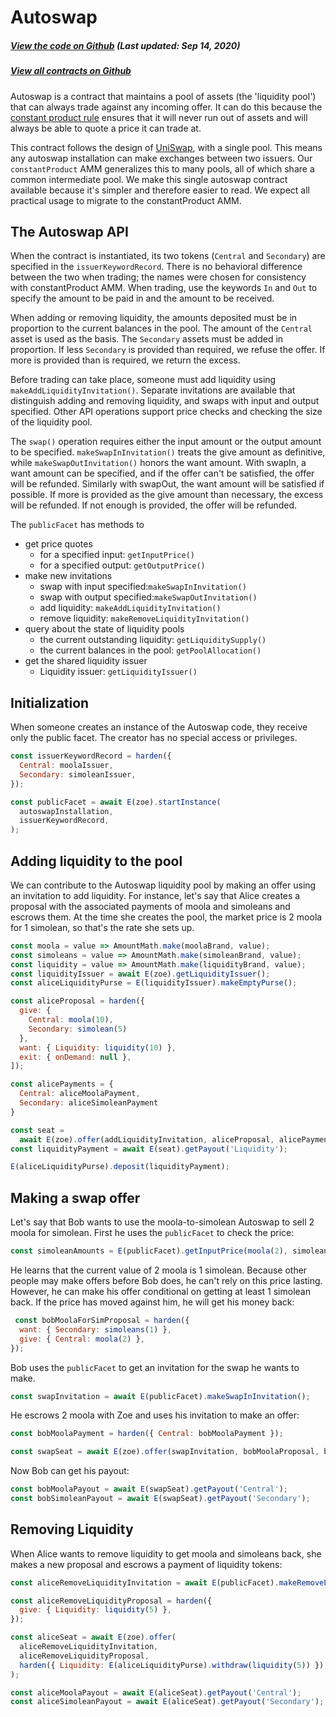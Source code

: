 # Autoswap

<Zoe-Version/>

##### [View the code on Github](https://github.com/Agoric/agoric-sdk/blob/2a8b0fc2ece7344604bcc23b295367cd871f6995/packages/zoe/src/contracts/autoswap.js) (Last updated: Sep 14, 2020)
##### [View all contracts on Github](https://github.com/Agoric/agoric-sdk/tree/master/packages/zoe/src/contracts)

Autoswap is a contract that maintains a pool of assets (the 'liquidity pool') that
can always trade against any incoming offer. It can do this because the
[constant product rule](https://medium.com/scalar-capital/uniswap-a-unique-exchange-f4ef44f807bf)
ensures that it will never run out of assets and will always be able to quote a
price it can trade at.

This contract follows the design of [UniSwap](https://uniswap.org/), with a single
pool. This means any autoswap installation can make exchanges between two
issuers. Our `constantProduct` AMM generalizes this to many pools, all of which share a
common intermediate pool. We make this single autoswap contract available because it's
simpler and therefore easier to read. We expect all practical usage to migrate to
the constantProduct AMM.

## The Autoswap API

When the contract is instantiated, its two tokens (`Central` and `Secondary`) are
specified in the `issuerKeywordRecord`. There is no behavioral difference between the
two when trading; the names were chosen for consistency with constantProduct AMM. When
trading, use the keywords `In` and `Out` to specify the amount to be paid in and the
amount to be received.

When adding or removing liquidity, the amounts deposited must be in proportion to the
current balances in the pool. The amount of the `Central` asset is used as the
basis. The `Secondary` assets must be added in proportion.  If less `Secondary` is
provided than required, we refuse the offer. If more is
provided than is required, we return the excess.

Before trading can take place, someone must add liquidity using
`makeAddLiquidityInvitation()`. Separate invitations are available that distinguish
adding and removing liquidity, and swaps with input and output specified. Other API
operations support price checks and checking the size of the liquidity pool.

The `swap()` operation requires either the input amount or the output amount to be
specified. `makeSwapInInvitation()` treats the give amount as definitive, while
`makeSwapOutInvitation()` honors the want amount. With swapIn, a want amount can be
specified, and if the offer can't be satisfied, the offer will be refunded. Similarly
with swapOut, the want amount will be satisfied if possible. If more is provided as the
give amount than necessary, the excess will be refunded. If not enough is provided, the
offer will be refunded.

The `publicFacet` has methods to
 * get price quotes
   * for a specified input: `getInputPrice()`
   * for a specified output: `getOutputPrice()`
 * make new invitations
   * swap with input specified:`makeSwapInInvitation()`
   * swap with output specified:`makeSwapOutInvitation()`
   * add liquidity: `makeAddLiquidityInvitation()`
   * remove liquidity: `makeRemoveLiquidityInvitation()`
 * query about the state of liquidity pools
   * the current outstanding liquidity: `getLiquiditySupply()`
   * the current balances in the pool: `getPoolAllocation()`
 * get the shared liquidity issuer
    * Liquidity issuer: `getLiquidityIssuer()`

## Initialization

When someone creates an instance of the Autoswap code, they receive only the public
facet. The creator has no special access or privileges.

```js
const issuerKeywordRecord = harden({
  Central: moolaIssuer,
  Secondary: simoleanIssuer,
});

const publicFacet = await E(zoe).startInstance(
  autoswapInstallation,
  issuerKeywordRecord,
);
```

## Adding liquidity to the pool

We can contribute to the Autoswap liquidity pool by making an offer using an
invitation to add liquidity. For instance, let's say that Alice creates a proposal
with the associated payments of moola and simoleans and escrows them. At the time she
creates the pool, the market price is 2 moola for 1 simolean, so that's the rate she
sets up.

```js
const moola = value => AmountMath.make(moolaBrand, value);
const simoleans = value => AmountMath.make(simoleanBrand, value);
const liquidity = value => AmountMath.make(liquidityBrand, value);
const liquidityIssuer = await E(zoe).getLiquidityIssuer();
const aliceLiquidityPurse = E(liquidityIssuer).makeEmptyPurse();

const aliceProposal = harden({
  give: {
    Central: moola(10),
    Secondary: simolean(5)
  },
  want: { Liquidity: liquidity(10) },
  exit: { onDemand: null },
]);

const alicePayments = {
  Central: aliceMoolaPayment,
  Secondary: aliceSimoleanPayment
}

const seat =
  await E(zoe).offer(addLiquidityInvitation, aliceProposal, alicePayments);
const liquidityPayment = await E(seat).getPayout('Liquidity');

E(aliceLiquidityPurse).deposit(liquidityPayment);
```

## Making a swap offer

Let's say that Bob wants to use the moola-to-simolean Autoswap to sell 2 moola for
simolean. First he uses the `publicFacet` to check the price:

```js
const simoleanAmounts = E(publicFacet).getInputPrice(moola(2), simoleanBrand);
```

He learns that the current value of 2 moola is 1 simolean. Because other people may
make offers before Bob does, he can't rely on this price lasting. However, he can make
his offer conditional on getting at least 1 simolean back. If the price has moved
against him, he will get his money back:

```js
 const bobMoolaForSimProposal = harden({
  want: { Secondary: simoleans(1) },
  give: { Central: moola(2) },
});
```

Bob uses the `publicFacet` to get an invitation for the swap he wants to make.

```js
const swapInvitation = await E(publicFacet).makeSwapInInvitation();
```

He escrows 2 moola with Zoe and uses his invitation to make an offer:

```js
const bobMoolaPayment = harden({ Central: bobMoolaPayment });

const swapSeat = await E(zoe).offer(swapInvitation, bobMoolaProposal, bobMoolaPayment);
```

Now Bob can get his payout:

```js
const bobMoolaPayout = await E(swapSeat).getPayout('Central');
const bobSimoleanPayout = await E(swapSeat).getPayout('Secondary');
```

## Removing Liquidity

When Alice wants to remove liquidity to get moola and simoleans back, she makes a new
proposal and escrows a payment of liquidity tokens:

```js
const aliceRemoveLiquidityInvitation = await E(publicFacet).makeRemoveLiquidityInvitation();

const aliceRemoveLiquidityProposal = harden({
  give: { Liquidity: liquidity(5) },
});

const aliceSeat = await E(zoe).offer(
  aliceRemoveLiquidityInvitation,
  aliceRemoveLiquidityProposal,
  harden({ Liquidity: E(aliceLiquidityPurse).withdraw(liquidity(5)) }),
);

const aliceMoolaPayout = await E(aliceSeat).getPayout('Central');
const aliceSimoleanPayout = await E(aliceSeat).getPayout('Secondary');
```
